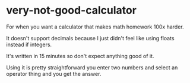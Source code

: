 # very-not-good-calculator
For when you want a calculator that makes math homework 100x harder.

It doesn't support decimals because I just didn't feel like using floats instead if integers.

It's written in 15 minutes so don't expect anything good of it.

Using it is pretty straightforward you enter two numbers and select an operator thing and you get the answer.

